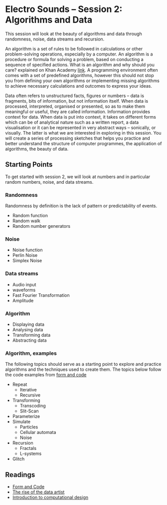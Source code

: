 # Electro Sounds – Session 2: Algorithms and Data

This session will look at the beauty of algorithms and data through randomness, noise, data streams and recursion.

An algorithm is a set of rules to be followed in calculations or other problem-solving operations, especially by a computer. An algorithm is a procedure or formula for solving a problem, based on conducting a sequence of specified actions. What is an algorithm and why should you care? explained on Khan Academy [link](https://www.youtube.com/watch?time_continue=27&v=CvSOaYi89B4). A programming environment often comes with a set of predefined algorithms, however this should not stop you from defining your own algorithms or implementing missing algorithms to achieve necessary calculations and outcomes to express your ideas.

Data often refers to unstructured facts, figures or numbers – data is fragments, bits of information, but not information itself. When data is processed, interpreted, organised or presented, so as to make them meaningful or useful, they are called information. Information provides context for data. When data is put into context, it takes on different forms which can be of analytical nature such as a written report, a data visualisation or it can be represented in very abstract ways – sonically, or visually. The latter is what we are interested in exploring in this session. You will create a series of processing sketches that helps you practice and better understand the structure of computer programmes, the application of algorithms, the beauty of data.

## Starting Points
To get started with session 2, we will look at numbers and in particular random numbers, noise, and data streams.

### Randomness
Randomness by definition is the lack of pattern or predictability of events.
- Random function
- Random walk
- Random number generators

### Noise
- Noise function
- Perlin Noise
- Simplex Noise

### Data streams
- Audio input
- waveforms
- Fast Fourier Transformation
- Amplitude

### Algorithm
- Displaying data
- Analysing data
- Transforming data
- Abstracting data


### Algorithm, examples
The following topics should serve as a starting point to explore and practice algorithms and the techniques used to create them. The topics below follow the code examples from [form and code](http://formandcode.com/code-examples/)
- Repeat
  - Iterative
  - Recursive
- Transforming
  - Transcoding
  - Slit-Scan
- Parameterize
- Simulate
  - Particles
  - Cellular automata
  - Noise
- Recursion
	- Fractals
	- L-systems
- Glitch




## Readings
- [Form and Code](http://formandcode.com/code-examples/)
- [The rise of the data artist](https://www.theatlantic.com/entertainment/archive/2015/05/the-rise-of-the-data-artist/)
- [Introduction to computational design](https://medium.com/generative-design/introduction-to-computational-design-6c0fdfb3f1)
<!--
# Capturing a JavaScript canvas

## Screen-capture Tools

use a screen capture tool to capture

## Animated Gif
-->

